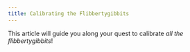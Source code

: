```yaml
---
title: Calibrating the Flibbertygibbits
---
```

This article will guide you along your quest to calibrate *all the flibbertygibbits*!